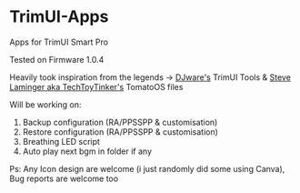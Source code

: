 # TrimUI-Apps
Apps for TrimUI Smart Pro

Tested on Firmware 1.0.4

Heavily took inspiration from the legends -> [DJware's](https://github.com/djware/TrimUITools?tab=readme-ov-file) TrimUI Tools & 
[Steve Laminger aka TechToyTinker's](https://techtoytinker.com/handheld-corner) TomatoOS files

Will be working on:
1. Backup configuration (RA/PPSSPP & customisation)
2. Restore configuration (RA/PPSSPP & customisation)
3. Breathing LED script
4. Auto play next bgm in folder if any


Ps: Any Icon design are welcome (i just randomly did some using Canva),  Bug reports are welcome too
